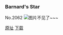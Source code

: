 ### Barnard's Star
No.2062
![图片不见了~~~](https://imgs.xkcd.com/comics/barnards_star.png)

[原址](https://xkcd.com//2062) [下载](https://imgs.xkcd.com/comics/barnards_star.png)

